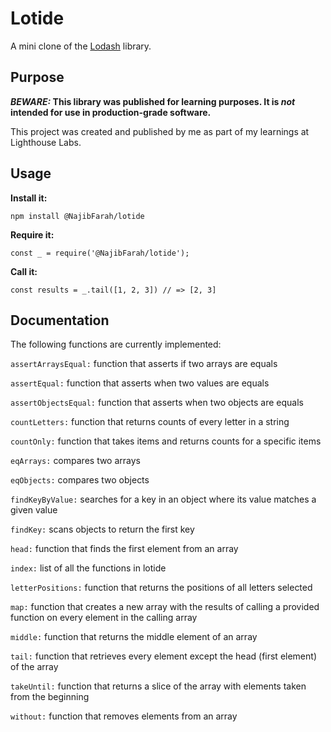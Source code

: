 # Lotide

A mini clone of the [Lodash](https://lodash.com) library.

## Purpose

**_BEWARE:_ This library was published for learning purposes. It is _not_ intended for use in production-grade software.**

This project was created and published by me as part of my learnings at Lighthouse Labs.

## Usage

**Install it:**

`npm install @NajibFarah/lotide`

**Require it:**

`const _ = require('@NajibFarah/lotide');`

**Call it:**

`const results = _.tail([1, 2, 3]) // => [2, 3]`

## Documentation

The following functions are currently implemented:

`assertArraysEqual:` function that asserts if two arrays are equals

`assertEqual:` function that asserts when two values are equals

`assertObjectsEqual:` function that asserts when two objects are equals

`countLetters:` function that returns counts of every letter in a string

`countOnly:` function that takes items and returns counts for a specific items

`eqArrays:` compares two arrays

`eqObjects:` compares two objects

`findKeyByValue:` searches for a key in an object where its value matches a given value

`findKey:` scans objects to return the first key

`head:` function that finds the first element from an array

`index:` list of all the functions in lotide

`letterPositions:` function that returns the positions of all letters selected

`map:` function that creates a new array with the results of calling a provided function on every element in the calling array

`middle:` function that returns the middle element of an array

`tail:` function that retrieves every element except the head (first element) of the array

`takeUntil:` function that returns a slice of the array with elements taken from the beginning

`without:` function that removes elements from an array
